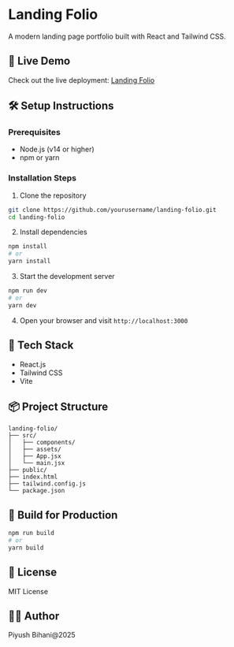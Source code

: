 # Landing Folio

A modern landing page portfolio built with React and Tailwind CSS.

## 🔴 Live Demo

Check out the live deployment: [Landing Folio](https://landing-folio-piyushbih.vercel.app/)

## 🛠️ Setup Instructions

### Prerequisites
- Node.js (v14 or higher)
- npm or yarn

### Installation Steps

1. Clone the repository
```bash
git clone https://github.com/yourusername/landing-folio.git
cd landing-folio
```

2. Install dependencies
```bash
npm install
# or
yarn install
```

3. Start the development server
```bash
npm run dev
# or
yarn dev
```

4. Open your browser and visit `http://localhost:3000`

## 🔧 Tech Stack

- React.js
- Tailwind CSS
- Vite

## 📦 Project Structure

```
landing-folio/
├── src/
│   ├── components/
│   ├── assets/
│   ├── App.jsx
│   └── main.jsx
├── public/
├── index.html
├── tailwind.config.js
└── package.json
```

## 🚀 Build for Production

```bash
npm run build
# or
yarn build
```

## 📝 License

MIT License

## 👨‍💻 Author

Piyush Bihani@2025
